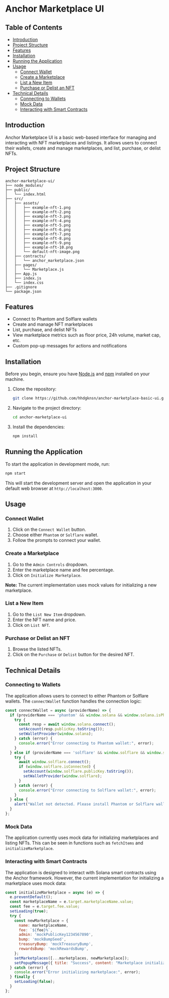 # Anchor Marketplace UI

## Table of Contents

- [Introduction](#introduction)
- [Project Structure](#project-structure)
- [Features](#features)
- [Installation](#installation)
- [Running the Application](#running-the-application)
- [Usage](#usage)
  - [Connect Wallet](#connect-wallet)
  - [Create a Marketplace](#create-a-marketplace)
  - [List a New Item](#list-a-new-item)
  - [Purchase or Delist an NFT](#purchase-or-delist-an-nft)
- [Technical Details](#technical-details)
  - [Connecting to Wallets](#connecting-to-wallets)
  - [Mock Data](#mock-data)
  - [Interacting with Smart Contracts](#interacting-with-smart-contracts)

## Introduction

Anchor Marketplace UI is a basic web-based interface for managing and interacting with NFT marketplaces and listings. It allows users to connect their wallets, create and manage marketplaces, and list, purchase, or delist NFTs.

## Project Structure

```
anchor-marketplace-ui/
├── node_modules/
├── public/
│   └── index.html
├── src/
│   ├── assets/
│   │   ├── example-nft-1.png
│   │   ├── example-nft-2.png
│   │   ├── example-nft-3.png
│   │   ├── example-nft-4.png
│   │   ├── example-nft-5.png
│   │   ├── example-nft-6.png
│   │   ├── example-nft-7.png
│   │   ├── example-nft-8.png
│   │   ├── example-nft-9.png
│   │   ├── example-nft-10.png
│   │   └── default-nft-image.png
│   ├── contracts/
│   │   └── anchor_marketplace.json
│   ├── pages/
│   │   └── Marketplace.js
│   ├── App.js
│   ├── index.js
│   └── index.css
├── .gitignore
└── package.json
```

## Features

- Connect to Phantom and Solflare wallets
- Create and manage NFT marketplaces
- List, purchase, and delist NFTs
- View marketplace metrics such as floor price, 24h volume, market cap, etc.
- Custom pop-up messages for actions and notifications

## Installation

Before you begin, ensure you have [Node.js](https://nodejs.org/) and [npm](https://www.npmjs.com/) installed on your machine.

1. Clone the repository:

   ```sh
   git clone https://github.com/hhdgknsn/anchor-marketplace-basic-ui.git
   ```

2. Navigate to the project directory:

   ```sh
   cd anchor-marketplace-ui
   ```

3. Install the dependencies:

   ```sh
   npm install
   ```

## Running the Application

To start the application in development mode, run:

```sh
npm start
```

This will start the development server and open the application in your default web browser at `http://localhost:3000`.

## Usage

### Connect Wallet

1. Click on the `Connect Wallet` button.
2. Choose either `Phantom` or `Solflare` wallet.
3. Follow the prompts to connect your wallet.

### Create a Marketplace

1. Go to the `Admin Controls` dropdown.
2. Enter the marketplace name and fee percentage.
3. Click on `Initialize Marketplace`.

**Note:** The current implementation uses mock values for initializing a new marketplace.

### List a New Item

1. Go to the `List New Item` dropdown.
2. Enter the NFT name and price.
3. Click on `List NFT`.

### Purchase or Delist an NFT

1. Browse the listed NFTs.
2. Click on the `Purchase` or `Delist` button for the desired NFT.

## Technical Details

### Connecting to Wallets

The application allows users to connect to either Phantom or Solflare wallets. The `connectWallet` function handles the connection logic:

```javascript
const connectWallet = async (providerName) => {
  if (providerName === 'phantom' && window.solana && window.solana.isPhantom) {
    try {
      const resp = await window.solana.connect();
      setAccount(resp.publicKey.toString());
      setWalletProvider(window.solana);
    } catch (error) {
      console.error("Error connecting to Phantom wallet:", error);
    }
  } else if (providerName === 'solflare' && window.solflare && window.solflare.isSolflare) {
    try {
      await window.solflare.connect();
      if (window.solflare.isConnected) {
        setAccount(window.solflare.publicKey.toString());
        setWalletProvider(window.solflare);
      }
    } catch (error) {
      console.error("Error connecting to Solflare wallet:", error);
    }
  } else {
    alert("Wallet not detected. Please install Phantom or Solflare wallet.");
  }
};
```

### Mock Data

The application currently uses mock data for initializing marketplaces and listing NFTs. This can be seen in functions such as `fetchItems` and `initializeMarketplace`.

### Interacting with Smart Contracts

The application is designed to interact with Solana smart contracts using the Anchor framework. However, the current implementation for initializing a marketplace uses mock data:

```javascript
const initializeMarketplace = async (e) => {
  e.preventDefault();
  const marketplaceName = e.target.marketplaceName.value;
  const fee = e.target.fee.value;
  setLoading(true);
  try {
    const newMarketplace = {
      name: marketplaceName,
      fee: `${fee}%`,
      admin: 'mockPublicKey1234567890',
      bump: 'mockBumpSeed',
      treasuryBump: 'mockTreasuryBump',
      rewardsBump: 'mockRewardsBump',
    };
    setMarketplaces([...marketplaces, newMarketplace]);
    setPopupMessage({ title: "Success", content: "Marketplace initialized successfully!" });
  } catch (error) {
    console.error("Error initializing marketplace:", error);
  } finally {
    setLoading(false);
  }
};
```

